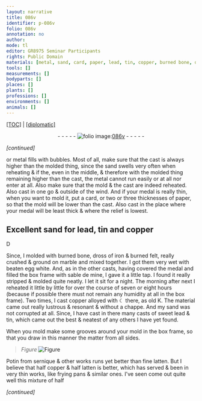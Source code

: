 ```yaml
---
layout: narrative
title: 086v
identifier: p-086v
folio: 086v
annotation: no
author:
mode: tl
editor: GR8975 Seminar Participants
rights: Public Domain
materials: [metal, sand, card, paper, lead, tin, copper, burned bone, dross of iron, felt, marble, egg white, sable de mine, ☾, K, sweet lead, Potin, sernique, latten]
tools: []
measurements: []
bodyparts: []
places: []
plants: []
professions: []
environments: []
animals: []
---
```


<p><a href="{{ site.baseurl }}/translation/">[TOC]</a> | <a href="{{ site.baseurl }}/texts/p-086v_tc/" target="_blank">[diplomatic]</a></p><div class="folio" align="center">- - - - - <a href="http://gallica.bnf.fr/ark:/12148/btv1b10500001g/f178.image" target="_blank"><img src="https://cu-mkp.github.io/2017-workshop-edition/assets/photo-icon.png" alt="folio image: " style="display:inline-block; margin-bottom:-3px;"/>086v</a> - - - - - </div>  
 
*[continued]*
  
<span class="x">or <span class="m">metal</span></span> fills with bubbles. Most of all, make sure that the cast is always higher than the molded thing, since the <span class="m">sand</span> swells very often when reheating <span class="del">& if the</span><span class="del"></span>, even in the middle, & therefore with the molded thing remaining higher than the cast, the <span class="m">metal</span> cannot run easily or at all nor enter at all. Also make sure that the mold & the cast are indeed reheated. Also cast in one go & outside of the wind. And if your medal is really thin, when you want to mold it, put a <span class="m">card</span>, or two or three thicknesses of <span class="m">paper</span>, so that the mold will be lower than the cast. Also cast in the place where your medal will be <span class="del"></span> least thick & where the relief is lowest.
 
 
  

## Excellent <span class="m">sand</span> for <span class="m">lead</span>, <span class="m">tin</span> and <span class="m">copper</span>

 
D
 
Since, I molded with <span class="m">burned bone</span>, <span class="m">dross of iron</span> & burned <span class="m">felt</span>, really crushed & ground on <span class="m">marble</span> and mixed together. I got them very wet with beaten <span class="m">egg white</span>. And, as in the other <span class="x">casts</span>, having covered the medal and filled the box frame with <span class="m">sable de mine</span>, I gave it a little tap. I found it really stripped & molded quite neatly. I let it sit for a night. The morning after next I reheated it little by little for over the course of seven or eight hours (because if possible there must not remain any humidity at all in the box frame). Two times, I cast <span class="m">copper</span> alloyed with <span class="m">☾</span> there, as old <span class="m">K</span>. The material came out really lustrous & resonant & without a chappe. And my <span class="m">sand</span> was not corrupted at all. Since, I have cast in there many casts of <span class="m">sweet lead</span> & <span class="m">tin</span>, which came out the best & neatest of any others I have yet found.
 
When you mold make some grooves around your mold in the box frame, so that you draw in this manner the matter from all sides.
 
> *Figure*
> <a href="https://drive.google.com/open?id=0B9-oNrvWdlO5dWFuOW9Db1ZjZFk" target="_blank"><img src="https://cu-mkp.github.io/GR8975-edition/assets/photo-icon.png" alt="Figure" style="display:inline-block; margin-bottom:-3px;"/></a>
 
<span class="m">Potin</span> from <span class="m">sernique</span> & other <span class="del"></span>works runs yet better than fine <span class="m">latten</span>. But I believe that half <span class="m">copper</span> & half <span class="m">latten</span> is better, which has served & been in very thin works, like frying pans & similar ones. I've seen come out quite well this mixture of half
 
*[continued]*
 
